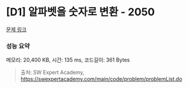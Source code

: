 # [D1] 알파벳을 숫자로 변환 - 2050 

[문제 링크](https://swexpertacademy.com/main/code/problem/problemDetail.do?contestProbId=AV5QLGxKAzQDFAUq) 

### 성능 요약

메모리: 20,400 KB, 시간: 135 ms, 코드길이: 361 Bytes



> 출처: SW Expert Academy, https://swexpertacademy.com/main/code/problem/problemList.do